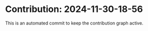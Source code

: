 # Contribution: 2024-11-30-18-56
This is an automated commit to keep the contribution graph active.
